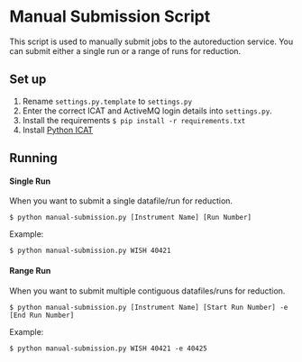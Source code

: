 # Manual Submission Script
This script is used to manually submit jobs to the autoreduction service. You can submit either a single run or a range of runs for reduction.

## Set up
1. Rename `settings.py.template` to `settings.py`
2. Enter the correct ICAT and ActiveMQ login details into `settings.py`.
3. Install the requirements `$ pip install -r requirements.txt`
4. Install [Python ICAT](https://icatproject.org/user-documentation/python-icat/)

## Running
#### Single Run
When you want to submit a single datafile/run for reduction.
```
$ python manual-submission.py [Instrument Name] [Run Number]
```
Example:
```
$ python manual-submission.py WISH 40421
```

#### Range Run
When you want to submit multiple contiguous datafiles/runs for reduction.
```
$ python manual-submission.py [Instrument Name] [Start Run Number] -e [End Run Number]
```
Example:
```
$ python manual-submission.py WISH 40421 -e 40425
```